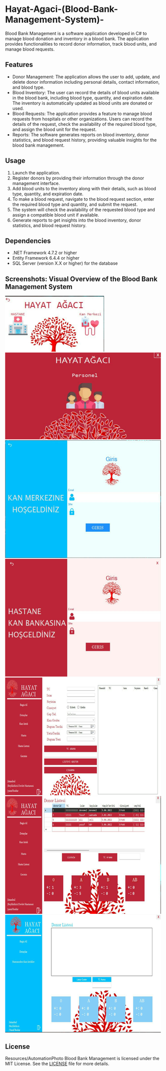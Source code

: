 # Hayat-Agaci-(Blood-Bank-Management-System)-

Blood Bank Management is a software application developed in C# to manage blood donation and inventory in a blood bank. The application provides functionalities to record donor information, track blood units, and manage blood requests.

## Features

- Donor Management: The application allows the user to add, update, and delete donor information including personal details, contact information, and blood type.
- Blood Inventory: The user can record the details of blood units available in the blood bank, including blood type, quantity, and expiration date. The inventory is automatically updated as blood units are donated or used.
- Blood Requests: The application provides a feature to manage blood requests from hospitals or other organizations. Users can record the details of the request, check the availability of the required blood type, and assign the blood unit for the request.
- Reports: The software generates reports on blood inventory, donor statistics, and blood request history, providing valuable insights for the blood bank management.

## Usage

1. Launch the application.
2. Register donors by providing their information through the donor management interface.
3. Add blood units to the inventory along with their details, such as blood type, quantity, and expiration date.
4. To make a blood request, navigate to the blood request section, enter the required blood type and quantity, and submit the request.
5. The system will check the availability of the requested blood type and assign a compatible blood unit if available.
6. Generate reports to get insights into the blood inventory, donor statistics, and blood request history.

## Dependencies

- .NET Framework 4.7.2 or higher
- Entity Framework 6.4.4 or higher
- SQL Server (version X.X or higher) for the database

## Screenshots: Visual Overview of the Blood Bank Management System

<img src="Resources/AutomationPhoto/1.jpg" alt="alt text" width="320" height="180">

<img src="Resources/AutomationPhoto/2.jpg" alt="alt text" width="520" height="280">

<img src="Resources/AutomationPhoto/3.jpg" alt="alt text" width="620" height="380">

<img src="Resources/AutomationPhoto/4.jpg" alt="alt text" width="620" height="380">

<img src="Resources/AutomationPhoto/5.jpg" alt="alt text" width="620" height="380">

<img src="Resources/AutomationPhoto/6.jpg" alt="alt text" width="620" height="380">

<img src="Resources/AutomationPhoto/7.jpg" alt="alt text" width="620" height="380">

## License
Resources/AutomationPhoto
Blood Bank Management is licensed under the MIT License. See the [LICENSE](LICENSE) file for more details.
